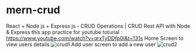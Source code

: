 # mern-crud
React + Node js + Express js - CRUD Operations | CRUD Rest API with Node &amp; Express
this app practice for youtube toturial : https://www.youtube.com/watch?v=qrxTyDDfp0I&t=131s
Home Screen to view users details 
![crud1](https://user-images.githubusercontent.com/23531833/178139826-4a662b3b-4348-4bcb-bdc3-137a8474713e.jpg)
Add user screen to add a new user
![crud2](https://user-images.githubusercontent.com/23531833/178139830-6828d814-273d-40bb-8ed7-75e2b59907bc.jpg)
